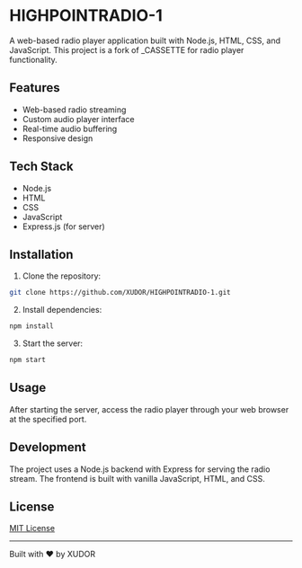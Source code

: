 # HIGHPOINTRADIO-1

A web-based radio player application built with Node.js, HTML, CSS, and JavaScript. This project is a fork of _CASSETTE for radio player functionality.

## Features

- Web-based radio streaming
- Custom audio player interface
- Real-time audio buffering
- Responsive design

## Tech Stack

- Node.js
- HTML
- CSS
- JavaScript
- Express.js (for server)

## Installation

1. Clone the repository:
```bash
git clone https://github.com/XUDOR/HIGHPOINTRADIO-1.git
```

2. Install dependencies:
```bash
npm install
```

3. Start the server:
```bash
npm start
```

## Usage

After starting the server, access the radio player through your web browser at the specified port.

## Development

The project uses a Node.js backend with Express for serving the radio stream. The frontend is built with vanilla JavaScript, HTML, and CSS.

## License

[MIT License](LICENSE)

---
Built with ❤️ by XUDOR